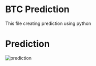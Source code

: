 # BTC Prediction
This file creating prediction using python

# Prediction
![prediction](https://github.com/user-attachments/assets/9dba4b5e-02af-44b8-b7ae-a4c11189e358)
